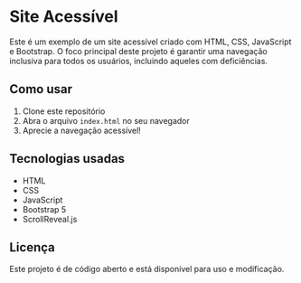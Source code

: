 # Site Acessível

Este é um exemplo de um site acessível criado com HTML, CSS, JavaScript e Bootstrap. O foco principal deste projeto é garantir uma navegação inclusiva para todos os usuários, incluindo aqueles com deficiências.

## Como usar

1. Clone este repositório
2. Abra o arquivo `index.html` no seu navegador
3. Aprecie a navegação acessível!

## Tecnologias usadas

- HTML
- CSS
- JavaScript
- Bootstrap 5
- ScrollReveal.js

## Licença

Este projeto é de código aberto e está disponível para uso e modificação.
